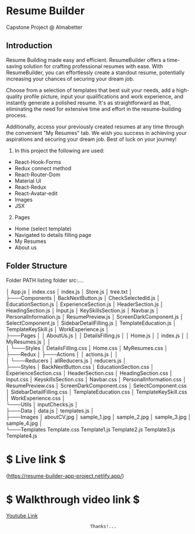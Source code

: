# Resume Builder 
Capstone Project @ Almabetter

## Introduction
Resume Building made easy and efficient.
 ResumeBuilder offers a time-saving solution for crafting professional resumes with ease. With ResumeBuilder, you can effortlessly create a standout resume, potentially increasing your chances of securing your dream job.

Choose from a selection of templates that best suit your needs, add a high-quality profile picture, input your qualifications and work experience, and instantly generate a polished resume. It's as straightforward as that, eliminating the need for extensive time and effort in the resume-building process.

Additionally, access your previously created resumes at any time through the convenient "My Resumes" tab. We wish you success in achieving your aspirations and securing your dream job. Best of luck on your journey!  
1. In this project the following are used:

+ React-Hook-Forms
+ Redux connect method
+ React-Router-Dom
+ Material UI
+ React-Redux
+ React-Avatar-edit
+ Images
+ JSX

2. Pages
* Home (select template)
* Navigated to details filling page 
* My Resumes
* About us

## Folder Structure
Folder PATH listing folder src:....

│   App.js
│   index.css
│   index.js
│   Store.js
│   tree.txt
│   
├───Components
│       BackNextButton.js
│       CheckSelectedId.js
│       EducationSection.js
│       ExperienceSection.js
│       HeaderSection.js
│       HeadingSection.js
│       Input.js
│       KeySkillsSection.js
│       Navbar.js
│       PersonalInformation.js
│       ResumePreview.js
│       ScreenDarkComponent.js
│       SelectComponent.js
│       SidebarDetailFilling.js
│       TemplateEducation.js
│       TemplateKeySkill.js
│       WorkExperience.js
│       
├───Pages
│   │   AboutUs.js
│   │   DetailsFilling.js
│   │   Home.js
│   │   index.js
│   │   MyResumes.js
│   │   
│   └───Styles
│           DetailsFilling.css
│           Home.css
│           MyResumes.css
│           
├───Redux
│   ├───Actions
│   │       actions.js
│   │       
│   └───Reducers
│           allReducers.js
│           reducers.js
│           
├───Styles
│       BackNextButton.css
│       EducationSection.css
│       ExperienceSection.css
│       HeaderSection.css
│       HeadingSection.css
│       Input.css
│       KeyskillsSection.css
│       Navbar.css
│       PersonalInformation.css
│       ResumePreview.css
│       ScreenDarkComponent.css
│       SelectComponent.css
│       SidebarDetailFilling.css
│       TemplateEducation.css
│       TemplateKeySkill.css
│       WorkExperience.css
│       
└───Utils
    │   inputChecks.js
    │   
    ├───Data
    │       data.js
    │       templates.js
    │       
    ├───Images
    │       aboutCV.jpg
    │       sample_1.jpg
    │       sample_2.jpg
    │       sample_3.jpg
    │       sample_4.jpg
    │       
    └───Templates
            Template.css
            Template1.js
            Template2.js
            Template3.js
            Template4.js


# $ Live link $
(https://resume-builder-app-project.netlify.app/)

# $ Walkthrough video link $
[Youtube Link](https://youtu.be/mYB6pGAStgU)



                                    Thanks!...